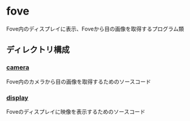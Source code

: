 # fove

Fove内のディスプレイに表示、Foveから目の画像を取得するプログラム類

## ディレクトリ構成

### [camera](./camera)

Fove内のカメラから目の画像を取得するためのソースコード

### [display](./display)

Foveのディスプレイに映像を表示するためのソースコード
